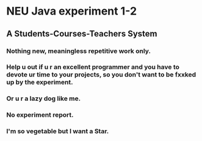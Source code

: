# NEU Java experiment 1-2
## A Students-Courses-Teachers System


### Nothing new, meaningless repetitive work only.
### Help u out if u r an excellent programmer and you have to devote ur time to your projects, so you don't want to be fxxked up by the experiment.
### Or u r a lazy dog like me.


### No experiment report.
### I'm so vegetable but I want a Star.
